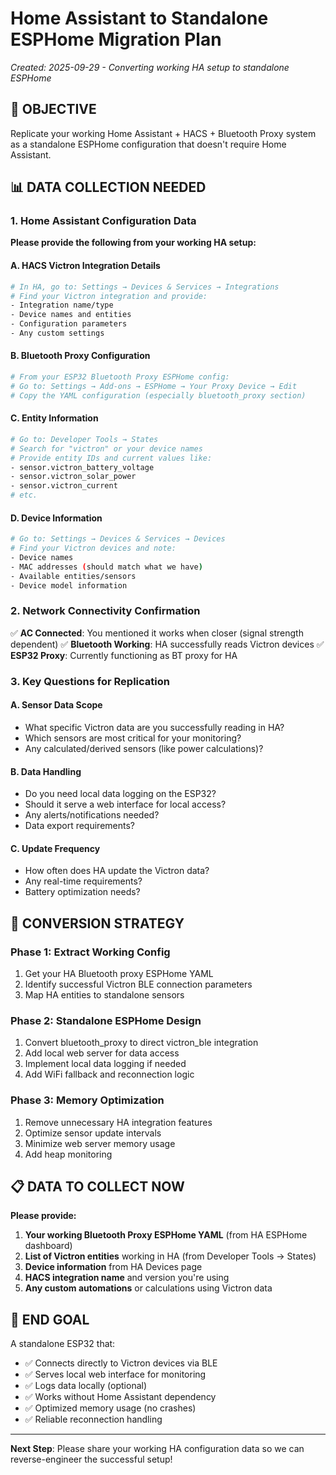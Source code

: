 # Home Assistant to Standalone ESPHome Migration Plan
*Created: 2025-09-29 - Converting working HA setup to standalone ESPHome*

## 🎯 OBJECTIVE
Replicate your working Home Assistant + HACS + Bluetooth Proxy system as a standalone ESPHome configuration that doesn't require Home Assistant.

## 📊 DATA COLLECTION NEEDED

### 1. Home Assistant Configuration Data
**Please provide the following from your working HA setup:**

#### A. HACS Victron Integration Details
```bash
# In HA, go to: Settings → Devices & Services → Integrations
# Find your Victron integration and provide:
- Integration name/type
- Device names and entities
- Configuration parameters
- Any custom settings
```

#### B. Bluetooth Proxy Configuration
```bash
# From your ESP32 Bluetooth Proxy ESPHome config:
# Go to: Settings → Add-ons → ESPHome → Your Proxy Device → Edit
# Copy the YAML configuration (especially bluetooth_proxy section)
```

#### C. Entity Information
```bash
# Go to: Developer Tools → States
# Search for "victron" or your device names
# Provide entity IDs and current values like:
- sensor.victron_battery_voltage
- sensor.victron_solar_power  
- sensor.victron_current
# etc.
```

#### D. Device Information
```bash
# Go to: Settings → Devices & Services → Devices
# Find your Victron devices and note:
- Device names
- MAC addresses (should match what we have)
- Available entities/sensors
- Device model information
```

### 2. Network Connectivity Confirmation
✅ **AC Connected**: You mentioned it works when closer (signal strength dependent)
✅ **Bluetooth Working**: HA successfully reads Victron devices
✅ **ESP32 Proxy**: Currently functioning as BT proxy for HA

### 3. Key Questions for Replication

#### A. Sensor Data Scope
- What specific Victron data are you successfully reading in HA?
- Which sensors are most critical for your monitoring?
- Any calculated/derived sensors (like power calculations)?

#### B. Data Handling
- Do you need local data logging on the ESP32?
- Should it serve a web interface for local access?
- Any alerts/notifications needed?
- Data export requirements?

#### C. Update Frequency
- How often does HA update the Victron data?
- Any real-time requirements?
- Battery optimization needs?

## 🔧 CONVERSION STRATEGY

### Phase 1: Extract Working Config
1. Get your HA Bluetooth proxy ESPHome YAML
2. Identify successful Victron BLE connection parameters
3. Map HA entities to standalone sensors

### Phase 2: Standalone ESPHome Design
1. Convert bluetooth_proxy to direct victron_ble integration
2. Add local web server for data access
3. Implement local data logging if needed
4. Add WiFi fallback and reconnection logic

### Phase 3: Memory Optimization
1. Remove unnecessary HA integration features
2. Optimize sensor update intervals
3. Minimize web server memory usage
4. Add heap monitoring

## 📋 DATA TO COLLECT NOW

**Please provide:**

1. **Your working Bluetooth Proxy ESPHome YAML** (from HA ESPHome dashboard)
2. **List of Victron entities** working in HA (from Developer Tools → States)
3. **Device information** from HA Devices page
4. **HACS integration name** and version you're using
5. **Any custom automations** or calculations using Victron data

## 🎯 END GOAL
A standalone ESP32 that:
- ✅ Connects directly to Victron devices via BLE
- ✅ Serves local web interface for monitoring
- ✅ Logs data locally (optional)
- ✅ Works without Home Assistant dependency
- ✅ Optimized memory usage (no crashes)
- ✅ Reliable reconnection handling

---
**Next Step**: Please share your working HA configuration data so we can reverse-engineer the successful setup!